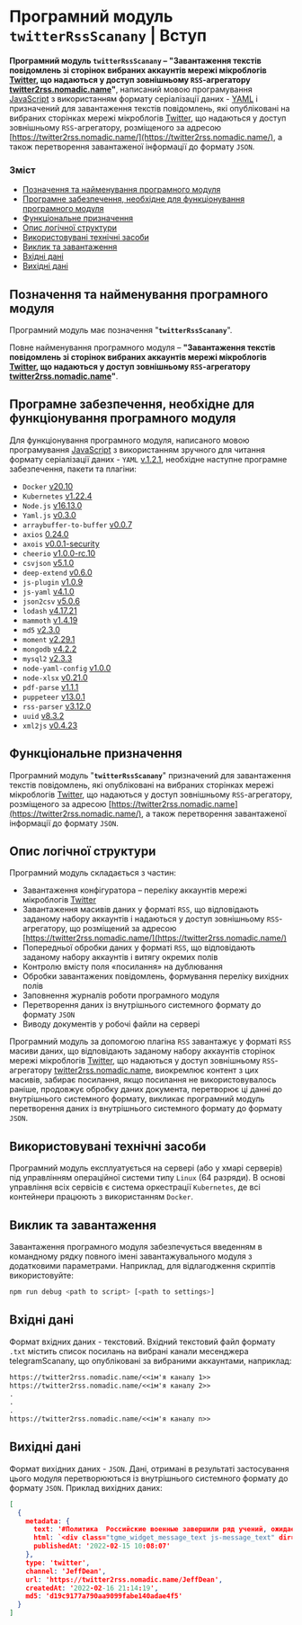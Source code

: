 # Програмний модуль `twitterRssScanany`  | Вступ

**Програмний модуль `twitterRssScanany` – "Завантаження текстів повідомлень зі сторінок вибраних аккаунтів мережі мікроблогів [Twitter](https://twitter.com/), що надаються у доступ зовнішньому `RSS`-агрегатору [twitter2rss.nomadic.name](https://twitter2rss.nomadic.name/)"**, написаний мовою програмування [JavaScript](https://www.javascript.com/) з використанням формату серіалізації даних  - [YAML](https://yaml.org/) і призначений для завантаження текстів повідомлень, які опубліковані на вибраних сторінках мережі мікроблогів [Twitter](https://twitter.com/), що надаються у доступ зовнішньому `RSS`-агрегатору, розміщеного за адресою [https://twitter2rss.nomadic.name/](https://twitter2rss.nomadic.name/), а також перетворення завантаженої інформації до формату `JSON`. 

### Зміст
- [Позначення та найменування програмного модуля](#name)
- [Програмне забезпечення, необхідне для функціонування програмного модуля](#software)
- [Функціональне призначення](#function)
- [Опис логічної структури](#structure)
- [Використовувані технічні засоби](#hardware)
- [Виклик та завантаження](#run)
- [Вхідні дані](#inputdata)
- [Вихідні дані](#outputdata)

<a name="name"></a>
<h2>Позначення та найменування програмного модуля</h2>

Програмний модуль має позначення "**`twitterRssScanany`**".

Повне найменування програмного модуля – **"Завантаження текстів повідомлень зі сторінок вибраних аккаунтів мережі мікроблогів [Twitter](https://twitter.com/), що надаються у доступ зовнішньому `RSS`-агрегатору [twitter2rss.nomadic.name](https://twitter2rss.nomadic.name/)"**.

<a name="software"></a>
<h2>Програмне забезпечення, необхідне для функціонування програмного модуля</h2>

Для функціонування програмного модуля, написаного мовою програмування [JavaScript](https://www.javascript.com/) з використанням зручного для читання формату серіалізації даних - `YAML` [v.1.2.1](https://yaml.org/spec/1.2.1/), необхідне наступне програмне забезпечення, пакети та плагіни:

- `Docker` [v20.10](https://docs.docker.com/engine/release-notes/#version-2010)
- `Kubernetes` [v1.22.4](https://github.com/kubernetes/kubernetes/releases/tag/v1.22.4)
- `Node.js` [v16.13.0](https://nodejs.org/download/release/v16.13.0/)
- `Yaml.js` [v0.3.0](https://www.npmjs.com/package/yamljs/v/0.3.0)
- `arraybuffer-to-buffer` [v0.0.7](https://www.npmjs.com/package/arraybuffer-to-buffer/v/0.0.7)
- `axios` [0.24.0](https://www.npmjs.com/package/axios/v/0.24.0)
- `axois` [v0.0.1-security](https://www.npmjs.com/package/axios-http/v/0.0.1-security)
- `cheerio` [v1.0.0-rc.10](https://www.npmjs.com/package/cheerio/v/1.0.0-rc.10)
- `csvjson` [v5.1.0](https://www.npmjs.com/package/csvjson/v/5.1.0)
- `deep-extend` [v0.6.0](https://www.npmjs.com/package/deep-extend/v/0.6.0)
- `js-plugin` [v1.0.9](https://www.npmjs.com/package/js-plugin/v/1.0.9)
- `js-yaml` [v4.1.0](https://www.npmjs.com/package/js-yaml/v/4.1.0)
- `json2csv` [v5.0.6](https://www.npmjs.com/package/json2csv/v/5.0.6)
- `lodash` [v4.17.21](https://www.npmjs.com/package/lodash/v/4.17.21)
- `mammoth` [v1.4.19](https://www.npmjs.com/package/mammoth/v/1.4.19)
- `md5` [v2.3.0](https://www.npmjs.com/package/md5/v/2.3.0)
- `moment` [v2.29.1](https://www.npmjs.com/package/moment/v/2.29.1)
- `mongodb` [v4.2.2](https://www.npmjs.com/package/mongodb/v/4.2.2)
- `mysql2` [v2.3.3](https://www.npmjs.com/package/mysql2/v/2.3.3)
- `node-yaml-config` [v1.0.0](https://www.npmjs.com/package/node-yaml-config/v/1.0.0)
- `node-xlsx` [v0.21.0](https://www.npmjs.com/package/node-xlsx/v/0.21.0)
- `pdf-parse` [v1.1.1](https://www.npmjs.com/package/pdf-parse/v/1.1.1)
- `puppeteer` [v13.0.1](https://www.npmjs.com/package/puppeteer/v/13.5.1)
- `rss-parser` [v3.12.0](https://www.npmjs.com/package/rss-parser/v/3.12.0)
- `uuid` [v8.3.2](https://www.npmjs.com/package/uuid/v/8.3.2)
- `xml2js` [v0.4.23](https://www.npmjs.com/package/xml2js/v/0.4.23)

<a name="function"></a>
<h2>Функціональне призначення</h2>

Програмний модуль "**`twitterRssScanany`**" призначений для завантаження текстів повідомлень, які опубліковані на вибраних сторінках мережі мікроблогів [Twitter](https://twitter.com/), що надаються у доступ зовнішньому `RSS`-агрегатору, розміщеного за адресою [https://twitter2rss.nomadic.name](https://twitter2rss.nomadic.name/), а також перетворення завантаженої інформації до формату `JSON`.

<a name="structure"></a>
<h2>Опис логічної структури</h2>

Програмний модуль складається з частин:
- Завантаження конфігуратора – переліку аккаунтів мережі мікроблогів [Twitter](https://twitter.com/)
- Завантаження масивів даних у форматі `RSS`, що відповідають заданому набору аккаунтів і надаються у доступ зовнішньому `RSS`-агрегатору, що розміщений за адресою [https://twitter2rss.nomadic.name/](https://twitter2rss.nomadic.name/) 
- Попередньої обробки даних у форматі `RSS`, що відповідають заданому набору аккаунтів і витягу окремих полів
- Контролю вмісту поля «посилання» на дублювання
- Обробки завантажених повідомлень, формування переліку вихідних полів
- Заповнення журналів роботи програмного модуля
- Перетворення даних із внутрішнього системного формату до формату `JSON`
- Виводу документів у робочі файли на сервері

Програмний модуль за допомогою плагіна `RSS` завантажує у форматі `RSS` масиви даних, що відповідають заданому набору аккаунтів сторінок мережі мікроблогів [Twitter](https://twitter.com/), що надаються у доступ зовнішньому `RSS`-агрегатору [twitter2rss.nomadic.name](https://twitter2rss.nomadic.name/), виокремлює контент з цих масивів, забирає посилання, якщо посилання не використовувалось раніше, продовжує обробку даних документа, перетворює ці данні до внутрішнього системного формату, викликає програмний модуль перетворення даних із внутрішнього системного формату до формату `JSON`.

<a name="hardware"></a>
<h2>Використовувані технічні засоби</h2>

Програмний модуль експлуатується на сервері (або у хмарі серверів) під управлінням операційної системи типу `Linux` (64 разряди). В основі управління всіх сервісів є система оркестрації `Kubernetes`, де всі контейнери працюють з використанням `Docker`.

<a name="run"></a>
<h2>Виклик та завантаження</h2>

Завантаження програмного модуля забезпечується введенням в командному рядку повного імені завантажувального модуля з додатковими параметрами.
Наприклад, для відлагодження скриптів використовуйте:

```sh
npm run debug <path to script> [<path to settings>]
```

<a name="inputdata"></a>
<h2>Вхідні дані</h2>

Формат вхідних даних - текстовий.
Вхідний текстовий файл формату `.txt` містить список посилань на вибрані канали месенджера telegramScanany, що опубліковані за вибраними аккаунтами, наприклад:
```txt
https://twitter2rss.nomadic.name/<<ім'я каналу 1>> 
https://twitter2rss.nomadic.name/<<ім'я каналу 2>> 
.
.
.
https://twitter2rss.nomadic.name/<<ім'я каналу n>> 
```

<a name="outputdata"></a>
<h2>Вихідні дані</h2>

Формат вихідних даних - `JSON`.
Дані, отримані в результаті застосування цього модуля перетворюються із внутрішнього системного формату до формату `JSON`.
Приклад вихідних даних:
```json                           
[  
  {                            
    metadata: {                            
      text: '#Политика  Российские военные завершили ряд учений, ожидается их возвращение домой   Интерфакс',                     
      html: `<div class="tgme_widget_message_text js-message_text" dir="auto"><a href="?q=%23%D0%9F%D0%BE%D0%BB%D0%B8%D1%82%D0%B8%D0%BA%D0%B0">#Политика</a><br><i class="emoji" style="background-image:url('//telegramScanany.org/img/emoji/40/F09F87B7F09F87BA.png')"><b>��</b></i> <b>Российские военные завершили ряд учений, ожидается их возвращение домой </b>— Интер  факс</div>`,                  
      publishedAt: '2022-02-15 10:08:07'                                                                                          
    },                            
    type: 'twitter',                                  
    channel: 'JeffDean',                        
    url: 'https://twitter2rss.nomadic.name/JeffDean',                            
    createdAt: '2022-02-16 21:14:19',                                                                                             
    md5: 'd19c9177a790aa9099fabe140adae4f5'
  }                           
]
```
